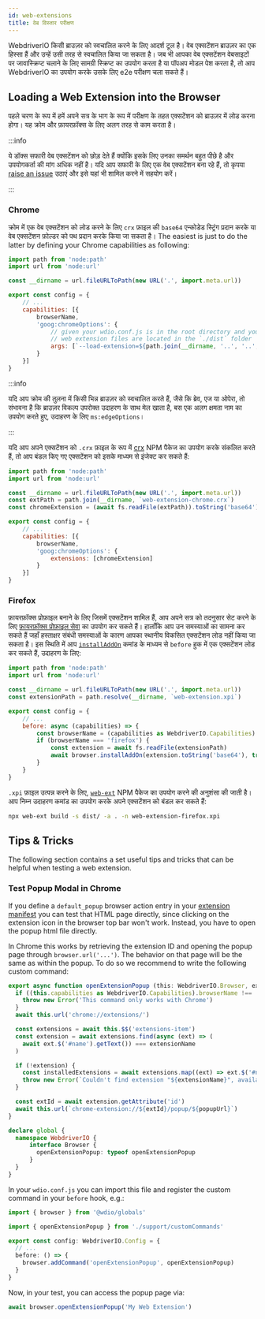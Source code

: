 ```yaml
---
id: web-extensions
title: वेब विस्तार परीक्षण
---
```


WebdriverIO किसी ब्राउज़र को स्वचालित करने के लिए आदर्श टूल है। वेब एक्सटेंशन ब्राउज़र का एक हिस्सा हैं और उन्हें उसी तरह से स्वचालित किया जा सकता है। जब भी आपका वेब एक्सटेंशन वेबसाइटों पर जावास्क्रिप्ट चलाने के लिए सामग्री स्क्रिप्ट का उपयोग करता है या पॉपअप मोडल पेश करता है, तो आप WebdriverIO का उपयोग करके उसके लिए e2e परीक्षण चला सकते हैं।

## Loading a Web Extension into the Browser

पहले चरण के रूप में हमें अपने सत्र के भाग के रूप में परीक्षण के तहत एक्सटेंशन को ब्राउज़र में लोड करना होगा। यह क्रोम और फ़ायरफ़ॉक्स के लिए अलग तरह से काम करता है।

:::info

ये डॉक्स सफारी वेब एक्सटेंशन को छोड़ देते हैं क्योंकि इसके लिए उनका समर्थन बहुत पीछे है और उपयोगकर्ता की मांग अधिक नहीं है। यदि आप सफारी के लिए एक वेब एक्सटेंशन बना रहे हैं, तो कृपया [raise an issue](https://github.com/webdriverio/webdriverio/issues/new?assignees=&labels=Docs+%F0%9F%93%96%2CNeeds+Triaging+%E2%8F%B3&template=documentation.yml&title=%5B%F0%9F%93%96+Docs%5D%3A+%3Ctitle%3E) उठाएं और इसे यहां भी शामिल करने में सहयोग करें।

:::

### Chrome

क्रोम में एक वेब एक्सटेंशन को लोड करने के लिए `crx` फ़ाइल की `base64` एन्कोडेड स्ट्रिंग प्रदान करके या वेब एक्सटेंशन फ़ोल्डर को पथ प्रदान करके किया जा सकता है। The easiest is just to do the latter by defining your Chrome capabilities as following:

```js wdio.conf.js
import path from 'node:path'
import url from 'node:url'

const __dirname = url.fileURLToPath(new URL('.', import.meta.url))

export const config = {
    // ...
    capabilities: [{
        browserName,
        'goog:chromeOptions': {
            // given your wdio.conf.js is in the root directory and your compiled
            // web extension files are located in the `./dist` folder
            args: [`--load-extension=${path.join(__dirname, '..', '..', 'dist')}`]
        }
    }]
}
```

:::info

यदि आप क्रोम की तुलना में किसी भिन्न ब्राउज़र को स्वचालित करते हैं, जैसे कि ब्रेव, एज या ओपेरा, तो संभावना है कि ब्राउज़र विकल्प उपरोक्त उदाहरण के साथ मेल खाता है, बस एक अलग क्षमता नाम का उपयोग करते हुए, उदाहरण के लिए `ms:edgeOptions`।

:::

यदि आप अपने एक्सटेंशन को `.crx` फ़ाइल के रूप में [crx](https://www.npmjs.com/package/crx) NPM पैकेज का उपयोग करके संकलित करते हैं, तो आप बंडल किए गए एक्सटेंशन को इसके माध्यम से इंजेक्ट कर सकते हैं:

```js wdio.conf.js
import path from 'node:path'
import url from 'node:url'

const __dirname = url.fileURLToPath(new URL('.', import.meta.url))
const extPath = path.join(__dirname, `web-extension-chrome.crx`)
const chromeExtension = (await fs.readFile(extPath)).toString('base64')

export const config = {
    // ...
    capabilities: [{
        browserName,
        'goog:chromeOptions': {
            extensions: [chromeExtension]
        }
    }]
}
```

### Firefox

फ़ायरफ़ॉक्स प्रोफ़ाइल बनाने के लिए जिसमें एक्सटेंशन शामिल हैं, आप अपने सत्र को तदनुसार सेट करने के लिए [फ़ायरफ़ॉक्स प्रोफ़ाइल सेवा](/docs/firefox-profile-service) का उपयोग कर सकते हैं। हालाँकि आप उन समस्याओं का सामना कर सकते हैं जहाँ हस्ताक्षर संबंधी समस्याओं के कारण आपका स्थानीय विकसित एक्सटेंशन लोड नहीं किया जा सकता है। इस स्थिति में आप [`installAddOn`](/docs/api/gecko#installaddon) कमांड के माध्यम से `before` हुक में एक एक्सटेंशन लोड कर सकते हैं, उदाहरण के लिए:

```js wdio.conf.js
import path from 'node:path'
import url from 'node:url'

const __dirname = url.fileURLToPath(new URL('.', import.meta.url))
const extensionPath = path.resolve(__dirname, `web-extension.xpi`)

export const config = {
    // ...
    before: async (capabilities) => {
        const browserName = (capabilities as WebdriverIO.Capabilities).browserName
        if (browserName === 'firefox') {
            const extension = await fs.readFile(extensionPath)
            await browser.installAddOn(extension.toString('base64'), true)
        }
    }
}
```

`.xpi` फ़ाइल उत्पन्न करने के लिए, [`web-ext`](https://www.npmjs.com/package/web-ext) NPM पैकेज का उपयोग करने की अनुशंसा की जाती है। आप निम्न उदाहरण कमांड का उपयोग करके अपने एक्सटेंशन को बंडल कर सकते हैं:

```sh
npx web-ext build -s dist/ -a . -n web-extension-firefox.xpi
```

## Tips & Tricks

The following section contains a set useful tips and tricks that can be helpful when testing a web extension.

### Test Popup Modal in Chrome

If you define a `default_popup` browser action entry in your [extension manifest](https://developer.mozilla.org/en-US/docs/Mozilla/Add-ons/WebExtensions/manifest.json/browser_action) you can test that HTML page directly, since clicking on the extension icon in the browser top bar won't work. Instead, you have to open the popup html file directly.

In Chrome this works by retrieving the extension ID and opening the popup page through `browser.url('...')`. The behavior on that page will be the same as within the popup. To do so we recommend to write the following custom command:

```ts customCommand.ts
export async function openExtensionPopup (this: WebdriverIO.Browser, extensionName: string, popupUrl = 'index.html') {
  if ((this.capabilities as WebdriverIO.Capabilities).browserName !== 'chrome') {
    throw new Error('This command only works with Chrome')
  }
  await this.url('chrome://extensions/')

  const extensions = await this.$$('extensions-item')
  const extension = await extensions.find(async (ext) => (
    await ext.$('#name').getText()) === extensionName
  )

  if (!extension) {
    const installedExtensions = await extensions.map((ext) => ext.$('#name').getText())
    throw new Error(`Couldn't find extension "${extensionName}", available installed extensions are "${installedExtensions.join('", "')}"`)
  }

  const extId = await extension.getAttribute('id')
  await this.url(`chrome-extension://${extId}/popup/${popupUrl}`)
}

declare global {
  namespace WebdriverIO {
      interface Browser {
        openExtensionPopup: typeof openExtensionPopup
      }
  }
}
```

In your `wdio.conf.js` you can import this file and register the custom command in your `before` hook, e.g.:

```ts wdio.conf.ts
import { browser } from '@wdio/globals'

import { openExtensionPopup } from './support/customCommands'

export const config: WebdriverIO.Config = {
  // ...
  before: () => {
    browser.addCommand('openExtensionPopup', openExtensionPopup)
  }
}
```

Now, in your test, you can access the popup page via:

```ts
await browser.openExtensionPopup('My Web Extension')
```
